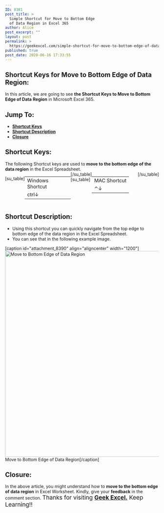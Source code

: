```yaml
---
ID: 8381
post_title: >
  Simple Shortcut for Move to Bottom Edge
  of Data Region in Excel 365
author: Alice
post_excerpt: ""
layout: post
permalink: >
  https://geekexcel.com/simple-shortcut-for-move-to-bottom-edge-of-data-region-in-excel-365/
published: true
post_date: 2020-06-16 17:33:55
---
```

<h2>Shortcut Keys for Move to Bottom Edge of Data Region:</h2>
In this article, we are going to see <strong>the Shortcut Keys to Move to Bottom Edge of Data</strong> <strong>Region</strong> in Microsoft Excel 365.
<h2>Jump To:</h2>
<ul>
 	<li><strong><a href="#1">Shortcut Keys</a></strong></li>
 	<li><strong><a href="#2">Shortcut Description</a></strong></li>
 	<li><strong><a href="#3">Closure</a></strong></li>
</ul>
<h2 id="1">Shortcut Keys:</h2>
The following Shortcut keys are used to <strong>move to the bottom edge of the data region</strong> in the Excel Spreadsheet.
<div style="display: flex;">

[su_table]
<table>
<tbody>
<tr>
<td>Windows Shortcut</td>
</tr>
<tr>
<td style="display: flex;"><span class="key-flex"><span class="win-key" style="width: 120px;"><span class="custom-span-key">ctrl</span></span></span><span class="key-flex"><span class="win-key"><span class="custom-span-key">↓</span></span></span></td>
</tr>
</tbody>
</table>
[/su_table]
[su_table]
<table style="float: right;">
<tbody>
<tr>
<td>MAC Shortcut</td>
</tr>
<tr>
<td style="display: flex;"><span class="key-flex"><span class="mac-key"><span class="custom-span-key">⌃</span></span></span><span class="key-flex"><span class="mac-key"><span class="custom-span-key">↓</span></span></span></td>
</tr>
</tbody>
</table>
[/su_table]

</div>
<h2 id="2">Shortcut Description:</h2>
<ul>
 	<li>Using this shortcut you can quickly navigate from the top edge to bottom edge of the data region in the Excel Spreadsheet.</li>
 	<li>You can see that in the following example image.</li>
</ul>
[caption id="attachment_8390" align="aligncenter" width="1200"]<img class="size-full wp-image-8390" src="https://geekexcel.com/wp-content/uploads/2020/06/ezgif.com-optimize-8.gif" alt="Move to Bottom Edge of Data Region" width="1200" height="675" /> Move to Bottom Edge of Data Region[/caption]
<h2 id="3">Closure:</h2>
In the above article, you might understand how to <strong>move to the bottom edge of data region</strong> in Excel Worksheet. Kindly, give your <strong>feedback</strong> in the comment section. <span style="font-size: 19px;">Thanks for visiting <strong><a href="https://geekexcel.com/">Geek Excel.</a></strong> Keep Learning!!</span>